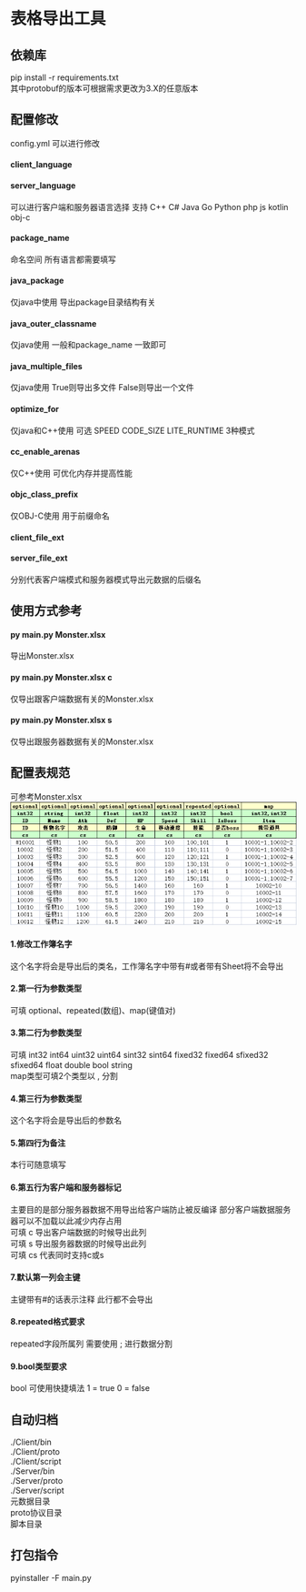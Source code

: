 # 表格导出工具

## 依赖库

pip install -r requirements.txt  
其中protobuf的版本可根据需求更改为3.X的任意版本

## 配置修改

config.yml 可以进行修改

#### client_language

#### server_language

可以进行客户端和服务器语言选择 支持 C++ C# Java Go Python php js kotlin obj-c

#### package_name

命名空间 所有语言都需要填写

#### java_package

仅java中使用 导出package目录结构有关

#### java_outer_classname

仅java使用 一般和package_name 一致即可

#### java_multiple_files

仅java使用 True则导出多文件 False则导出一个文件

#### optimize_for

仅java和C++使用 可选 SPEED CODE_SIZE LITE_RUNTIME 3种模式

#### cc_enable_arenas

仅C++使用 可优化内存并提高性能

#### objc_class_prefix

仅OBJ-C使用 用于前缀命名

#### client_file_ext

#### server_file_ext

分别代表客户端模式和服务器模式导出元数据的后缀名

## 使用方式参考

#### py main.py Monster.xlsx

导出Monster.xlsx

#### py main.py Monster.xlsx c

仅导出跟客户端数据有关的Monster.xlsx

#### py main.py Monster.xlsx s

仅导出跟服务器数据有关的Monster.xlsx

## 配置表规范

可参考Monster.xlsx  
![image](https://github.com/JiajunJiang/ExcelToBytes/blob/Master/Example.png)

#### 1.修改工作簿名字

这个名字将会是导出后的类名，工作簿名字中带有#或者带有Sheet将不会导出

#### 2.第一行为参数类型

可填 optional、repeated(数组)、map(键值对)

#### 3.第二行为参数类型

可填 int32 int64 uint32 uint64 sint32 sint64 fixed32 fixed64 sfixed32 sfixed64 float double bool string  
map类型可填2个类型以 , 分割


#### 4.第三行为参数类型

这个名字将会是导出后的参数名

#### 5.第四行为备注

本行可随意填写

#### 6.第五行为客户端和服务器标记

主要目的是部分服务器数据不用导出给客户端防止被反编译 部分客户端数据服务器可以不加载以此减少内存占用  
可填 c 导出客户端数据的时候导出此列  
可填 s 导出服务器数据的时候导出此列  
可填 cs 代表同时支持c或s

#### 7.默认第一列会主键

主键带有#的话表示注释 此行都不会导出

#### 8.repeated格式要求

repeated字段所属列 需要使用 ; 进行数据分割

#### 9.bool类型要求

bool 可使用快捷填法 1 = true 0 = false

## 自动归档

./Client/bin  
./Client/proto  
./Client/script  
./Server/bin   
./Server/proto  
./Server/script  
元数据目录  
proto协议目录  
脚本目录

## 打包指令

pyinstaller -F main.py
